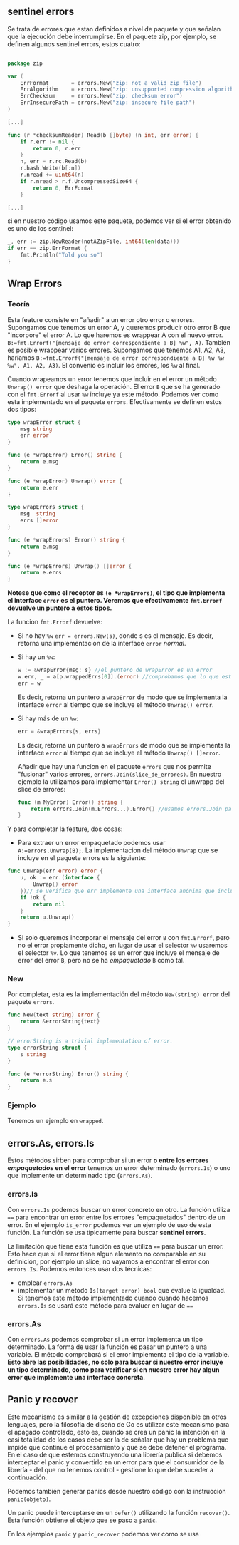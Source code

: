 ## sentinel errors

Se trata de errores que estan definidos a nivel de paquete y que señalan que la ejecución debe interrumpirse. En el paquete zip, por ejemplo, se definen algunos sentinel errors, estos cuatro:

```go

package zip

var (
	ErrFormat       = errors.New("zip: not a valid zip file")
	ErrAlgorithm    = errors.New("zip: unsupported compression algorithm")
	ErrChecksum     = errors.New("zip: checksum error")
	ErrInsecurePath = errors.New("zip: insecure file path")
)

[...]

func (r *checksumReader) Read(b []byte) (n int, err error) {
	if r.err != nil {
		return 0, r.err
	}
	n, err = r.rc.Read(b)
	r.hash.Write(b[:n])
	r.nread += uint64(n)
	if r.nread > r.f.UncompressedSize64 {
		return 0, ErrFormat
	}

[...]

```

si en nuestro código usamos este paquete, podemos ver si el error obtenido es uno de los sentinel:

```go
_, err := zip.NewReader(notAZipFile, int64(len(data)))
if err == zip.ErrFormat {
    fmt.Println("Told you so")
}
```

## Wrap Errors

### Teoría

Esta feature consiste en "añadir" a un error otro error o errores. Supongamos que tenemos un error A, y queremos producir otro error B que "incorpore" el error A. Lo que haremos es wrappear A con el nuevo error. `B:=fmt.Errorf("[mensaje de error correspondiente a B] %w", A)`. También es posible wrappear varios errores. Supongamos que tenemos A1, A2, A3, haríamos `B:=fmt.Errorf("[mensaje de error correspondiente a B] %w %w %w", A1, A2, A3)`. El convenio es incluir los errores, los `%w` al final. 

Cuando wrapeamos un error tenemos que incluir en el error un método `Unwrap() error` que deshaga la operación. El error `B` que se ha generado con el `fmt.Errorf` al usar `%w` incluye ya este método. Podemos ver como esta implementado en el paquete `errors`. Efectivamente se definen estos dos tipos:

```go
type wrapError struct {
	msg string
	err error
}

func (e *wrapError) Error() string {
	return e.msg
}

func (e *wrapError) Unwrap() error {
	return e.err
}

type wrapErrors struct {
	msg  string
	errs []error
}

func (e *wrapErrors) Error() string {
	return e.msg
}

func (e *wrapErrors) Unwrap() []error {
	return e.errs
}
```

__Notese que como el receptor es `(e *wrapErrors)`, el tipo que implementa el interface `error` es el puntero. Veremos que efectivamente `fmt.Errorf` devuelve un puntero a estos tipos.__

La funcion `fmt.Errorf` devuelve:

- Si no hay `%w` `err = errors.New(s)`, donde s es el mensaje. Es decir, retorna una implementacion de la interface `error` _normal_.

- Si hay un `%w`:

    ```go
    w := &wrapError{msg: s} //el puntero de wrapError es un error
    w.err, _ = a[p.wrappedErrs[0]].(error) //comprobamos que lo que estamos pasando con argumento sea un error
    err = w
    ```

    Es decir, retorna un puntero a `wrapError` de modo que se implementa la interface `error` al tiempo que se incluye el método `Unwrap() error`.

- Si hay más de un `%w`:

    ```go
    err = &wrapErrors{s, errs}
    ```

    Es decir, retorna un puntero a `wrapErrors` de modo que se implementa la interface `error` al tiempo que se incluye el método `Unwrap() []error`.

    Añadir que hay una funcion en el paquete `errors` que nos permite "fusionar" varios errores, `errors.Join(slice_de_errores)`. En nuestro ejemplo la utilizamos para implementar `Error() string` el unwrapp del slice de errores:

    ```go
    func (m MyError) Error() string {
        return errors.Join(m.Errors...).Error() //usamos errors.Join para unir los mensajes de los errores wrappeados
    }
    ``` 


Y para completar la feature, dos cosas:

- Para extraer un error empaquetado podemos usar `A:=errors.Unwrap(B);`. La implementacion del método `Unwrap` que se incluye en el paquete errors es la siguiente:

```go
func Unwrap(err error) error {
	u, ok := err.(interface {
		Unwrap() error
	})// se verifica que err implemente una interface anónima que incluye el método `Unwrap() error`, y si lo hace se llama a dicho método para desempaquetar
	if !ok {
		return nil
	}
	return u.Unwrap()
}
```

- Si solo queremos incorporar el mensaje del error `B` con `fmt.Errorf`, pero no el error propiamente dicho, en lugar de usar el selector `%w` usaremos el selector `%v`. Lo que tenemos es un error que incluye el mensaje de error del error `B`, pero no se ha _empaquetado_ `B` como tal.

### New

Por completar, esta es la implementación del método `New(string) error` del paquete `errors`. 

```go
func New(text string) error {
	return &errorString{text}
}

// errorString is a trivial implementation of error.
type errorString struct {
	s string
}

func (e *errorString) Error() string {
	return e.s
}
```

### Ejemplo

Tenemos un ejemplo en `wrapped`.

## errors.As, errors.Is

Estos métodos sirben para comprobar si un error **o entre los errores _empaquetados_ en el error** tenemos un error determinado (`errors.Is`) o uno que implemente un determinado tipo (`errors.As`).

### errors.Is

Con `errors.Is` podemos buscar un error concreto en otro. La función utiliza `==` para encontrar un error entre los errores "empaquetados" dentro de un error. En el ejemplo `is_error` podemos ver un ejemplo de uso de esta función. La función se usa típicamente para buscar __sentinel errors__.

La limitación que tiene esta función es que utiliza `==` para buscar un error. Esto hace que si el error tiene algun elemento no comparable en su definición, por ejemplo un slice, no vayamos a encontrar el error con `errors.Is`. Podemos entonces usar dos técnicas:

- emplear `errors.As`
- implementar un método `Is(target error) bool` que evalue la igualdad. Si tenemos este método implementado cuando cuando hacemos `errors.Is` se usará este método para evaluer en lugar de `==`

### errors.As

Con `errors.As` podemos comprobar si un error implementa un tipo determinado. La forma de usar la función es pasar un puntero a una variable. El método comprobará si el error implementa el tipo de la variable. __Esto abre las posibilidades, no solo para buscar si nuestro error incluye un tipo determinado, como para verificar si en nuestro error hay algun error que implemente una interface concreta__.

## Panic y recover

Este mecanismo es similar a la gestión de excepciones disponible en otros lenguajes, pero la filosofía de diseño de Go es utilizar este mecanismo para el apagado controlado, esto es, cuando se crea un panic la intención en la casi totalidad de los casos debe ser la de señalar que hay un problema que impide que continue el procesamiento y que se debe detener el programa. En el caso de que estemos construyendo una librería publica si debemos interceptar el panic y convertirlo en un error para que el consumidor de la librería - del que no tenemos control - gestione lo que debe suceder a continuación.

Podemos también generar panics desde nuestro código con la instrucción `panic(objeto)`.

Un panic puede interceptarse en un `defer()` utilizando la función `recover()`. Esta función obtiene el objeto que se paso a `panic`.

En los ejemplos `panic` y `panic_recover` podemos ver como se usa